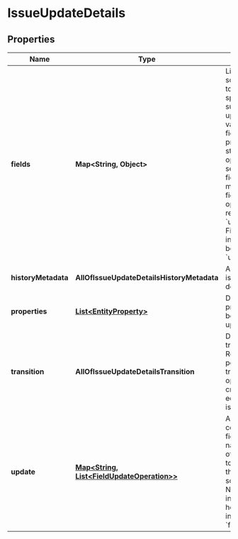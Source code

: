 # IssueUpdateDetails

## Properties
Name | Type | Description | Notes
------------ | ------------- | ------------- | -------------
**fields** | **Map&lt;String, Object&gt;** | List of issue screen fields to update, specifying the sub-field to update and its value for each field. This field provides a straightforward option when setting a sub-field. When multiple sub-fields or other operations are required, use &#x60;update&#x60;. Fields included in here cannot be included in &#x60;update&#x60;. |  [optional]
**historyMetadata** | **AllOfIssueUpdateDetailsHistoryMetadata** | Additional issue history details. |  [optional]
**properties** | [**List&lt;EntityProperty&gt;**](EntityProperty.md) | Details of issue properties to be add or update. |  [optional]
**transition** | **AllOfIssueUpdateDetailsTransition** | Details of a transition. Required when performing a transition, optional when creating or editing an issue. |  [optional]
**update** | [**Map&lt;String, List&lt;FieldUpdateOperation&gt;&gt;**](List.md) | A Map containing the field field name and a list of operations to perform on the issue screen field. Note that fields included in here cannot be included in &#x60;fields&#x60;. |  [optional]
